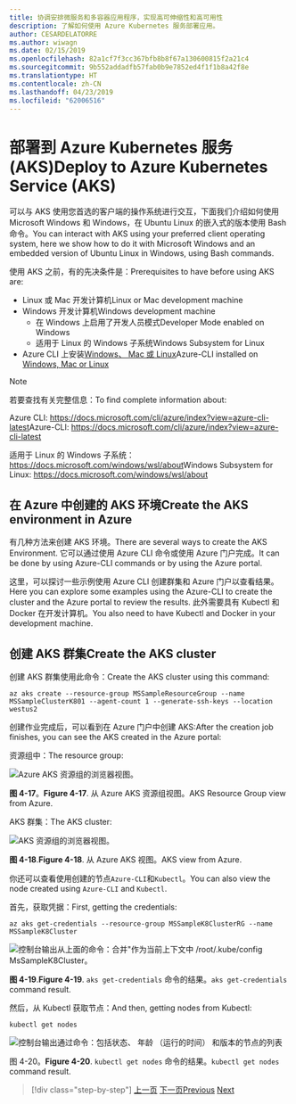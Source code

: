```yaml
---
title: 协调安排微服务和多容器应用程序，实现高可伸缩性和高可用性
description: 了解如何使用 Azure Kubernetes 服务部署应用。
author: CESARDELATORRE
ms.author: wiwagn
ms.date: 02/15/2019
ms.openlocfilehash: 82a1cf7f3cc367bfb8b8f67a130600815f2a21c4
ms.sourcegitcommit: 9b552addadfb57fab0b9e7852ed4f1f1b8a42f8e
ms.translationtype: HT
ms.contentlocale: zh-CN
ms.lasthandoff: 04/23/2019
ms.locfileid: "62006516"
---
```

# <a name="deploy-to-azure-kubernetes-service-aks"></a><span data-ttu-id="6c384-103">部署到 Azure Kubernetes 服务 (AKS)</span><span class="sxs-lookup"><span data-stu-id="6c384-103">Deploy to Azure Kubernetes Service (AKS)</span></span>

<span data-ttu-id="6c384-104">可以与 AKS 使用您首选的客户端的操作系统进行交互，下面我们介绍如何使用 Microsoft Windows 和 Windows，在 Ubuntu Linux 的嵌入式的版本使用 Bash 命令。</span><span class="sxs-lookup"><span data-stu-id="6c384-104">You can interact with AKS using your preferred client operating system, here we show how to do it with Microsoft Windows and an embedded version of Ubuntu Linux in Windows, using Bash commands.</span></span>

<span data-ttu-id="6c384-105">使用 AKS 之前，有的先决条件是：</span><span class="sxs-lookup"><span data-stu-id="6c384-105">Prerequisites to have before using AKS are:</span></span>

- <span data-ttu-id="6c384-106">Linux 或 Mac 开发计算机</span><span class="sxs-lookup"><span data-stu-id="6c384-106">Linux or Mac development machine</span></span>
- <span data-ttu-id="6c384-107">Windows 开发计算机</span><span class="sxs-lookup"><span data-stu-id="6c384-107">Windows development machine</span></span>
  - <span data-ttu-id="6c384-108">在 Windows 上启用了开发人员模式</span><span class="sxs-lookup"><span data-stu-id="6c384-108">Developer Mode enabled on Windows</span></span>
  - <span data-ttu-id="6c384-109">适用于 Linux 的 Windows 子系统</span><span class="sxs-lookup"><span data-stu-id="6c384-109">Windows Subsystem for Linux</span></span>
- <span data-ttu-id="6c384-110">Azure CLI 上安装[Windows、 Mac 或 Linux](https://docs.microsoft.com/cli/azure/install-azure-cli?view=azure-cli-latest)</span><span class="sxs-lookup"><span data-stu-id="6c384-110">Azure-CLI installed on [Windows, Mac or Linux](https://docs.microsoft.com/cli/azure/install-azure-cli?view=azure-cli-latest)</span></span>

> [!NOTE]
> <span data-ttu-id="6c384-111">若要查找有关完整信息：</span><span class="sxs-lookup"><span data-stu-id="6c384-111">To find complete information about:</span></span>
>
> <span data-ttu-id="6c384-112">Azure CLI: <https://docs.microsoft.com/cli/azure/index?view=azure-cli-latest></span><span class="sxs-lookup"><span data-stu-id="6c384-112">Azure-CLI: <https://docs.microsoft.com/cli/azure/index?view=azure-cli-latest></span></span>
>
> <span data-ttu-id="6c384-113">适用于 Linux 的 Windows 子系统： <https://docs.microsoft.com/windows/wsl/about></span><span class="sxs-lookup"><span data-stu-id="6c384-113">Windows Subsystem for Linux: <https://docs.microsoft.com/windows/wsl/about></span></span>

## <a name="create-the-aks-environment-in-azure"></a><span data-ttu-id="6c384-114">在 Azure 中创建的 AKS 环境</span><span class="sxs-lookup"><span data-stu-id="6c384-114">Create the AKS environment in Azure</span></span>

<span data-ttu-id="6c384-115">有几种方法来创建 AKS 环境。</span><span class="sxs-lookup"><span data-stu-id="6c384-115">There are several ways to create the AKS Environment.</span></span> <span data-ttu-id="6c384-116">它可以通过使用 Azure CLI 命令或使用 Azure 门户完成。</span><span class="sxs-lookup"><span data-stu-id="6c384-116">It can be done by using Azure-CLI commands or by using the Azure portal.</span></span>

<span data-ttu-id="6c384-117">这里，可以探讨一些示例使用 Azure CLI 创建群集和 Azure 门户以查看结果。</span><span class="sxs-lookup"><span data-stu-id="6c384-117">Here you can explore some examples using the Azure-CLI to create the cluster and the Azure portal to review the results.</span></span> <span data-ttu-id="6c384-118">此外需要具有 Kubectl 和 Docker 在开发计算机。</span><span class="sxs-lookup"><span data-stu-id="6c384-118">You also need to have Kubectl and Docker in your development machine.</span></span>  

## <a name="create-the-aks-cluster"></a><span data-ttu-id="6c384-119">创建 AKS 群集</span><span class="sxs-lookup"><span data-stu-id="6c384-119">Create the AKS cluster</span></span>

<span data-ttu-id="6c384-120">创建 AKS 群集使用此命令：</span><span class="sxs-lookup"><span data-stu-id="6c384-120">Create the AKS cluster using this command:</span></span>

```console
az aks create --resource-group MSSampleResourceGroup --name MSSampleClusterK801 --agent-count 1 --generate-ssh-keys --location westus2
```

<span data-ttu-id="6c384-121">创建作业完成后，可以看到在 Azure 门户中创建 AKS:</span><span class="sxs-lookup"><span data-stu-id="6c384-121">After the creation job finishes, you can see the AKS created in the Azure portal:</span></span>

<span data-ttu-id="6c384-122">资源组中：</span><span class="sxs-lookup"><span data-stu-id="6c384-122">The resource group:</span></span>

![Azure AKS 资源组的浏览器视图。](media/aks-resource-group-view.png)

<span data-ttu-id="6c384-124">**图 4-17**。</span><span class="sxs-lookup"><span data-stu-id="6c384-124">**Figure 4-17**.</span></span> <span data-ttu-id="6c384-125">从 Azure AKS 资源组视图。</span><span class="sxs-lookup"><span data-stu-id="6c384-125">AKS Resource Group view from Azure.</span></span>

<span data-ttu-id="6c384-126">AKS 群集：</span><span class="sxs-lookup"><span data-stu-id="6c384-126">The AKS cluster:</span></span>

![AKS 资源组的浏览器视图。](media/aks-cluster-view.png)

<span data-ttu-id="6c384-128">**图 4-18**.</span><span class="sxs-lookup"><span data-stu-id="6c384-128">**Figure 4-18**.</span></span> <span data-ttu-id="6c384-129">从 Azure AKS 视图。</span><span class="sxs-lookup"><span data-stu-id="6c384-129">AKS view from Azure.</span></span>

<span data-ttu-id="6c384-130">你还可以查看使用创建的节点`Azure-CLI`和`Kubectl`。</span><span class="sxs-lookup"><span data-stu-id="6c384-130">You can also view the node created using `Azure-CLI` and `Kubectl`.</span></span>

<span data-ttu-id="6c384-131">首先，获取凭据：</span><span class="sxs-lookup"><span data-stu-id="6c384-131">First, getting the credentials:</span></span>

```console
az aks get-credentials --resource-group MSSampleK8ClusterRG --name MSSampleK8Cluster
```

![控制台输出从上面的命令：合并"作为当前上下文中 /root/.kube/config MsSampleK8Cluster。](media/get-credentials-command-result.png)

<span data-ttu-id="6c384-133">**图 4-19**.</span><span class="sxs-lookup"><span data-stu-id="6c384-133">**Figure 4-19**.</span></span> <span data-ttu-id="6c384-134">`aks get-credentials` 命令的结果。</span><span class="sxs-lookup"><span data-stu-id="6c384-134">`aks get-credentials` command result.</span></span>

<span data-ttu-id="6c384-135">然后，从 Kubectl 获取节点：</span><span class="sxs-lookup"><span data-stu-id="6c384-135">And then, getting nodes from Kubectl:</span></span>

```console
kubectl get nodes
```

![控制台输出通过命令：包括状态、 年龄 （运行的时间） 和版本的节点的列表](media/kubectl-get-nodes-command-result.png)

<span data-ttu-id="6c384-137">图 4-20。</span><span class="sxs-lookup"><span data-stu-id="6c384-137">**Figure 4-20**.</span></span> <span data-ttu-id="6c384-138">`kubectl get nodes` 命令的结果。</span><span class="sxs-lookup"><span data-stu-id="6c384-138">`kubectl get nodes` command result.</span></span>

>[!div class="step-by-step"]
><span data-ttu-id="6c384-139">[上一页](orchestrate-high-scalability-availability.md)
>[下一页](docker-apps-development-environment.md)</span><span class="sxs-lookup"><span data-stu-id="6c384-139">[Previous](orchestrate-high-scalability-availability.md)
[Next](docker-apps-development-environment.md)</span></span>
